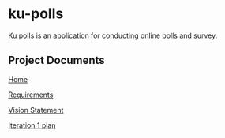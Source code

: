 # ku-polls

Ku polls is an application for conducting online polls and survey.

## Project Documents

[Home](https://github.com/PanitanPlengkham/ku-polls/wiki)

[Requirements](https://github.com/PanitanPlengkham/ku-polls/wiki/Requirements)

[Vision Statement](https://github.com/PanitanPlengkham/ku-polls/wiki/Vision-Statement)

[Iteration 1 plan](https://github.com/PanitanPlengkham/ku-polls/wiki/Iteration-1-plan)